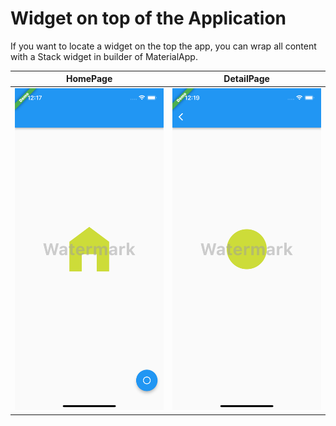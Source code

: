 # Widget on top of the Application

If you want to locate a widget on the top the app, you can wrap all content with a Stack widget in builder of MaterialApp.

| HomePage | DetailPage |
| ------------- | ------------- |
| ![Screenshot](screenshot1.png) | ![Screenshot](screenshot2.png) |


